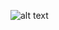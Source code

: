 ![alt text][logo]

[logo]: https://github.com/miqbals1649/mediaWiki/blob/master/Img/MediaWiki_logo.jpg "Wikimedia"
